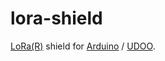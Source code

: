 # lora-shield

[LoRa(R)](https://www.lora-alliance.org/) shield for [Arduino](https://www.arduino.cc/) / [UDOO](http://www.udoo.org/).

<!-- EOF -->

